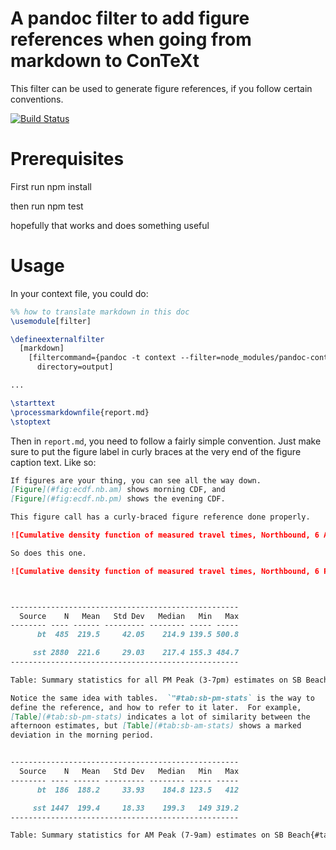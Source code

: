 # A pandoc filter to add figure references when going from markdown to ConTeXt

This filter can be used to generate figure references, if you follow
certain conventions.

[![Build Status](https://travis-ci.org/activimetrics/pandoc-context-filters.svg?branch=master)](https://travis-ci.org/activimetrics/pandoc-context-filters)


# Prerequisites

First run npm install

then run npm test

hopefully that works and does something useful

# Usage

In your context file, you could do:

```tex
%% how to translate markdown in this doc
\usemodule[filter]

\defineexternalfilter
  [markdown]
    [filtercommand={pandoc -t context --filter=node_modules/pandoc-context-filters/context-float-refs.js   \externalfilterinputfile\space -o \externalfilteroutputfile},
      directory=output]

...

\starttext
\processmarkdownfile{report.md}
\stoptext

```

Then in `report.md`, you need to follow a fairly simple
convention. Just make sure to put the figure label in curly braces at
the very end of the figure caption text.  Like so:


```markdown
If figures are your thing, you can see all the way down.
[Figure](#fig:ecdf.nb.am) shows morning CDF, and
[Figure](#fig:ecdf.nb.pm) shows the evening CDF.

This figure call has a curly-braced figure reference done properly.

![Cumulative density function of measured travel times, Northbound, 6 AM{#fig:ecdf.nb.am}](ks_hr_ecdf_n007.pdf)

So does this one.

![Cumulative density function of measured travel times, Northbound, 6 PM{#fig:ecdf.nb.pm}](ks_hr_ecdf_n019.pdf)



---------------------------------------------------
  Source    N   Mean   Std Dev   Median   Min   Max
-------- ---- ------ --------- -------- ----- -----
      bt  485  219.5     42.05    214.9 139.5 500.8

     sst 2880  221.6     29.03    217.4 155.3 484.7
---------------------------------------------------

Table: Summary statistics for all PM Peak (3-7pm) estimates on SB Beach{#tab:sb-pm-stats}

Notice the same idea with tables.  `"#tab:sb-pm-stats` is the way to
define the reference, and how to refer to it later.  For example,
[Table](#tab:sb-pm-stats) indicates a lot of similarity between the
afternoon estimates, but [Table](#tab:sb-am-stats) shows a marked
deviation in the morning period.


---------------------------------------------------
  Source    N   Mean   Std Dev   Median   Min   Max
-------- ---- ------ --------- -------- ----- -----
      bt  186  188.2     33.93    184.8 123.5   412

     sst 1447  199.4     18.33    199.3   149 319.2
---------------------------------------------------

Table: Summary statistics for AM Peak (7-9am) estimates on SB Beach{#tab:sb-am-stats}

```
